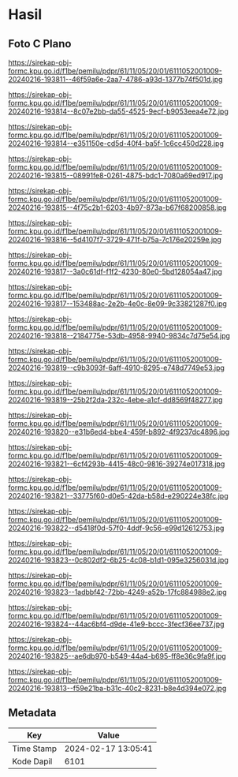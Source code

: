 # Hasil

## Foto C Plano

https://sirekap-obj-formc.kpu.go.id/f1be/pemilu/pdpr/61/11/05/20/01/6111052001009-20240216-193811--46f59a6e-2aa7-4786-a93d-1377b74f501d.jpg

https://sirekap-obj-formc.kpu.go.id/f1be/pemilu/pdpr/61/11/05/20/01/6111052001009-20240216-193814--8c07e2bb-da55-4525-9ecf-b9053eea4e72.jpg

https://sirekap-obj-formc.kpu.go.id/f1be/pemilu/pdpr/61/11/05/20/01/6111052001009-20240216-193814--e351150e-cd5d-40f4-ba5f-1c6cc450d228.jpg

https://sirekap-obj-formc.kpu.go.id/f1be/pemilu/pdpr/61/11/05/20/01/6111052001009-20240216-193815--08991fe8-0261-4875-bdc1-7080a69ed917.jpg

https://sirekap-obj-formc.kpu.go.id/f1be/pemilu/pdpr/61/11/05/20/01/6111052001009-20240216-193815--4f75c2b1-6203-4b97-873a-b67f68200858.jpg

https://sirekap-obj-formc.kpu.go.id/f1be/pemilu/pdpr/61/11/05/20/01/6111052001009-20240216-193816--5d4107f7-3729-471f-b75a-7c176e20259e.jpg

https://sirekap-obj-formc.kpu.go.id/f1be/pemilu/pdpr/61/11/05/20/01/6111052001009-20240216-193817--3a0c61df-f1f2-4230-80e0-5bd128054a47.jpg

https://sirekap-obj-formc.kpu.go.id/f1be/pemilu/pdpr/61/11/05/20/01/6111052001009-20240216-193817--153488ac-2e2b-4e0c-8e09-9c33821287f0.jpg

https://sirekap-obj-formc.kpu.go.id/f1be/pemilu/pdpr/61/11/05/20/01/6111052001009-20240216-193818--2184775e-53db-4958-9940-9834c7d75e54.jpg

https://sirekap-obj-formc.kpu.go.id/f1be/pemilu/pdpr/61/11/05/20/01/6111052001009-20240216-193819--c9b3093f-6aff-4910-8295-e748d7749e53.jpg

https://sirekap-obj-formc.kpu.go.id/f1be/pemilu/pdpr/61/11/05/20/01/6111052001009-20240216-193819--25b2f2da-232c-4ebe-a1cf-dd8569f48277.jpg

https://sirekap-obj-formc.kpu.go.id/f1be/pemilu/pdpr/61/11/05/20/01/6111052001009-20240216-193820--e31b6ed4-bbe4-459f-b892-4f9237dc4896.jpg

https://sirekap-obj-formc.kpu.go.id/f1be/pemilu/pdpr/61/11/05/20/01/6111052001009-20240216-193821--6cf4293b-4415-48c0-9816-39274e017318.jpg

https://sirekap-obj-formc.kpu.go.id/f1be/pemilu/pdpr/61/11/05/20/01/6111052001009-20240216-193821--33775f60-d0e5-42da-b58d-e290224e38fc.jpg

https://sirekap-obj-formc.kpu.go.id/f1be/pemilu/pdpr/61/11/05/20/01/6111052001009-20240216-193822--d5418f0d-57f0-4ddf-9c56-e99d12612753.jpg

https://sirekap-obj-formc.kpu.go.id/f1be/pemilu/pdpr/61/11/05/20/01/6111052001009-20240216-193823--0c802df2-6b25-4c08-b1d1-095e3256031d.jpg

https://sirekap-obj-formc.kpu.go.id/f1be/pemilu/pdpr/61/11/05/20/01/6111052001009-20240216-193823--1adbbf42-72bb-4249-a52b-17fc884988e2.jpg

https://sirekap-obj-formc.kpu.go.id/f1be/pemilu/pdpr/61/11/05/20/01/6111052001009-20240216-193824--44ac6bf4-d9de-41e9-bccc-3fecf36ee737.jpg

https://sirekap-obj-formc.kpu.go.id/f1be/pemilu/pdpr/61/11/05/20/01/6111052001009-20240216-193825--ae6db970-b549-44a4-b695-ff8e36c9fa9f.jpg

https://sirekap-obj-formc.kpu.go.id/f1be/pemilu/pdpr/61/11/05/20/01/6111052001009-20240216-193813--f59e21ba-b31c-40c2-8231-b8e4d394e072.jpg


## Metadata

| Key        | Value               |
| ---------- | ------------------- |
| Time Stamp | 2024-02-17 13:05:41 |
| Kode Dapil | 6101                |



